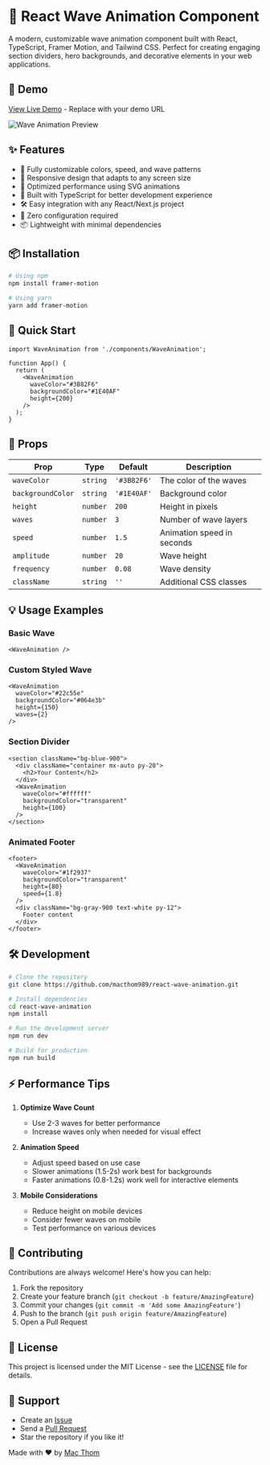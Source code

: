 # 🌊 React Wave Animation Component

A modern, customizable wave animation component built with React, TypeScript, Framer Motion, and Tailwind CSS. Perfect for creating engaging section dividers, hero backgrounds, and decorative elements in your web applications.

## 🎥 Demo

[View Live Demo]("#") - Replace with your demo URL

![Wave Animation Preview](preview-image-url)

## ✨ Features

- 🎨 Fully customizable colors, speed, and wave patterns
- 📱 Responsive design that adapts to any screen size
- 🚀 Optimized performance using SVG animations
- 💪 Built with TypeScript for better development experience
- 🛠️ Easy integration with any React/Next.js project
- 🎯 Zero configuration required
- 📦 Lightweight with minimal dependencies

## 📦 Installation

```bash
# Using npm
npm install framer-motion

# Using yarn
yarn add framer-motion
```

## 🚀 Quick Start

```tsx
import WaveAnimation from './components/WaveAnimation';

function App() {
  return (
    <WaveAnimation 
      waveColor="#3B82F6"
      backgroundColor="#1E40AF"
      height={200}
    />
  );
}
```

## 🎨 Props

| Prop | Type | Default | Description |
|------|------|---------|-------------|
| `waveColor` | `string` | `'#3B82F6'` | The color of the waves |
| `backgroundColor` | `string` | `'#1E40AF'` | Background color |
| `height` | `number` | `200` | Height in pixels |
| `waves` | `number` | `3` | Number of wave layers |
| `speed` | `number` | `1.5` | Animation speed in seconds |
| `amplitude` | `number` | `20` | Wave height |
| `frequency` | `number` | `0.08` | Wave density |
| `className` | `string` | `''` | Additional CSS classes |

## 💡 Usage Examples

### Basic Wave
```tsx
<WaveAnimation />
```

### Custom Styled Wave
```tsx
<WaveAnimation 
  waveColor="#22c55e"
  backgroundColor="#064e3b"
  height={150}
  waves={2}
/>
```

### Section Divider
```tsx
<section className="bg-blue-900">
  <div className="container mx-auto py-20">
    <h2>Your Content</h2>
  </div>
  <WaveAnimation 
    waveColor="#ffffff"
    backgroundColor="transparent"
    height={100}
  />
</section>
```

### Animated Footer
```tsx
<footer>
  <WaveAnimation 
    waveColor="#1f2937"
    backgroundColor="transparent"
    height={80}
    speed={1.8}
  />
  <div className="bg-gray-900 text-white py-12">
    Footer content
  </div>
</footer>
```

## 🛠️ Development

```bash
# Clone the repository
git clone https://github.com/macthom989/react-wave-animation.git

# Install dependencies
cd react-wave-animation
npm install

# Run the development server
npm run dev

# Build for production
npm run build
```

## ⚡ Performance Tips

1. **Optimize Wave Count**
   - Use 2-3 waves for better performance
   - Increase waves only when needed for visual effect

2. **Animation Speed**
   - Adjust speed based on use case
   - Slower animations (1.5-2s) work best for backgrounds
   - Faster animations (0.8-1.2s) work well for interactive elements

3. **Mobile Considerations**
   - Reduce height on mobile devices
   - Consider fewer waves on mobile
   - Test performance on various devices

## 🤝 Contributing

Contributions are always welcome! Here's how you can help:

1. Fork the repository
2. Create your feature branch (`git checkout -b feature/AmazingFeature`)
3. Commit your changes (`git commit -m 'Add some AmazingFeature'`)
4. Push to the branch (`git push origin feature/AmazingFeature`)
5. Open a Pull Request

## 📝 License

This project is licensed under the MIT License - see the [LICENSE](LICENSE) file for details.

## 🙌 Support

- Create an [Issue](https://github.com/macthom989/react-wave-animation/issues)
- Send a [Pull Request](https://github.com/macthom989/react-wave-animation/pulls)
- Star the repository if you like it!

Made with ❤️ by [Mac Thom](https://github.com/macthom989)
